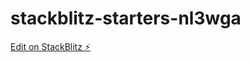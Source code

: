 # stackblitz-starters-nl3wga

[Edit on StackBlitz ⚡️](https://stackblitz.com/edit/stackblitz-starters-nl3wga)